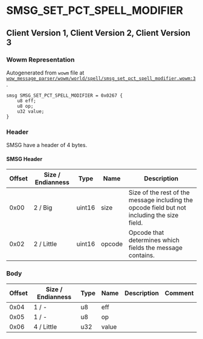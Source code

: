 # SMSG_SET_PCT_SPELL_MODIFIER

## Client Version 1, Client Version 2, Client Version 3

### Wowm Representation

Autogenerated from `wowm` file at [`wow_message_parser/wowm/world/spell/smsg_set_pct_spell_modifier.wowm:3`](https://github.com/gtker/wow_messages/tree/main/wow_message_parser/wowm/world/spell/smsg_set_pct_spell_modifier.wowm#L3).
```rust,ignore
smsg SMSG_SET_PCT_SPELL_MODIFIER = 0x0267 {
    u8 eff;
    u8 op;
    u32 value;
}
```
### Header

SMSG have a header of 4 bytes.

#### SMSG Header

| Offset | Size / Endianness | Type   | Name   | Description |
| ------ | ----------------- | ------ | ------ | ----------- |
| 0x00   | 2 / Big           | uint16 | size   | Size of the rest of the message including the opcode field but not including the size field.|
| 0x02   | 2 / Little        | uint16 | opcode | Opcode that determines which fields the message contains.|

### Body

| Offset | Size / Endianness | Type | Name | Description | Comment |
| ------ | ----------------- | ---- | ---- | ----------- | ------- |
| 0x04 | 1 / - | u8 | eff |  |  |
| 0x05 | 1 / - | u8 | op |  |  |
| 0x06 | 4 / Little | u32 | value |  |  |

